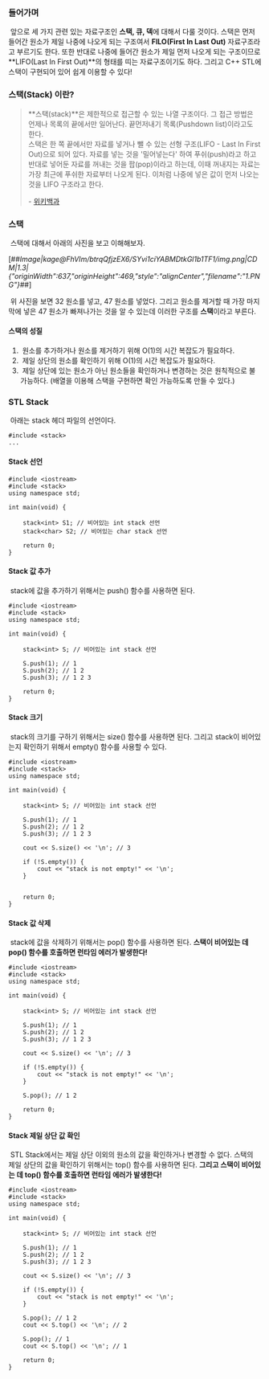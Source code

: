 ### **들어가며**

 앞으로 세 가지 관련 있는 자료구조인 **스택, 큐, 덱**에 대해서 다룰 것이다. 스택은 먼저 들어간 원소가 제일 나중에 나오게 되는 구조여서 **FILO(First In Last Out)** 자료구조라고 부르기도 한다. 또한 반대로 나중에 들어간 원소가 제일 먼저 나오게 되는 구조이므로 **LIFO(Last In First Out)**의 형태를 띠는 자료구조이기도 하다. 그리고 C++ STL에 스택이 구현되어 있어 쉽게 이용할 수 있다!

### **스택(Stack) 이란?**

> **스택(stack)**은 제한적으로 접근할 수 있는 나열 구조이다. 그 접근 방법은 언제나 목록의 끝에서만 일어난다. 끝먼저내기 목록(Pushdown list)이라고도 한다.  
> 스택은 한 쪽 끝에서만 자료를 넣거나 뺄 수 있는 선형 구조(LIFO - Last In First Out)으로 되어 있다. 자료를 넣는 것을 '밀어넣는다' 하여 푸쉬(push)라고 하고 반대로 넣어둔 자료를 꺼내는 것을 팝(pop)이라고 하는데, 이때 꺼내지는 자료는 가장 최근에 푸쉬한 자료부터 나오게 된다. 이처럼 나중에 넣은 값이 먼저 나오는 것을 LIFO 구조라고 한다.  
>   
> \- [위키백과](https://ko.wikipedia.org/wiki/%EC%8A%A4%ED%83%9D)

### **스택**

 스택에 대해서 아래의 사진을 보고 이해해보자.

[##_Image|kage@FhVIm/btrqQfjzEX6/SYvi1ciYABMDtkGl1b1TF1/img.png|CDM|1.3|{"originWidth":637,"originHeight":469,"style":"alignCenter","filename":"1.PNG"}_##]

 위 사진을 보면 32 원소를 넣고, 47 원소를 넣었다. 그리고 원소를 제거할 때 가장 마지막에 넣은 47 원소가 빠져나가는 것을 알 수 있는데 이러한 구조를 **스택**이라고 부른다.

#### **스택의 성질**

1.   원소를 추가하거나 원소를 제거하기 위해 O(1)의 시간 복잡도가 필요하다.
2.   제일 상단의 원소를 확인하기 위해 O(1)의 시간 복잡도가 필요하다.
3.   제일 상단에 있는 원소가 아닌 원소들을 확인하거나 변경하는 것은 원칙적으로 불가능하다. (배열을 이용해 스택을 구현하면 확인 가능하도록 만들 수 있다.)

### **STL Stack**

 아래는 stack 헤더 파일의 선언이다.

```
#include <stack>
...
```

#### **Stack 선언**

```
#include <iostream>
#include <stack>
using namespace std;

int main(void) {
	
	stack<int> S1; // 비어있는 int stack 선언
	stack<char> S2; // 비어있는 char stack 선언
	
	return 0;
}
```

#### **Stack 값 추가**

 stack에 값을 추가하기 위해서는 push() 함수를 사용하면 된다. 

```
#include <iostream>
#include <stack>
using namespace std;

int main(void) {
	
	stack<int> S; // 비어있는 int stack 선언
	
	S.push(1); // 1
	S.push(2); // 1 2
	S.push(3); // 1 2 3
	
	return 0;
}
```

#### **Stack 크기**

 stack의 크기를 구하기 위해서는 size() 함수를 사용하면 된다. 그리고 stack이 비어있는지 확인하기 위해서 empty() 함수를 사용할 수 있다.

```
#include <iostream>
#include <stack>
using namespace std;

int main(void) {
	
	stack<int> S; // 비어있는 int stack 선언
	
	S.push(1); // 1
	S.push(2); // 1 2
	S.push(3); // 1 2 3
	
	cout << S.size() << '\n'; // 3
	
	if (!S.empty()) {
		cout << "stack is not empty!" << '\n';
	}
	
	
	return 0;
}
```

#### **Stack 값 삭제**

 stack에 값을 삭제하기 위해서는 pop() 함수를 사용하면 된다. **스택이 비어있는 데 pop() 함수를 호출하면 런타임 에러가 발생한다!**

```
#include <iostream>
#include <stack>
using namespace std;

int main(void) {
	
	stack<int> S; // 비어있는 int stack 선언
	
	S.push(1); // 1
	S.push(2); // 1 2
	S.push(3); // 1 2 3
	
	cout << S.size() << '\n'; // 3
	
	if (!S.empty()) {
		cout << "stack is not empty!" << '\n';
	}
	
	S.pop(); // 1 2
	
	return 0;
}
```

#### **Stack 제일 상단 값 확인**

 STL Stack에서는 제일 상단 이외의 원소의 값을 확인하거나 변경할 수 없다. 스택의 제일 상단의 값을 확인하기 위해서는 top() 함수를 사용하면 된다. **그리고 스택이 비어있는 데 top() 함수를 호출하면 런타임 에러가 발생한다!**

```
#include <iostream>
#include <stack>
using namespace std;

int main(void) {
	
	stack<int> S; // 비어있는 int stack 선언
	
	S.push(1); // 1
	S.push(2); // 1 2
	S.push(3); // 1 2 3
	
	cout << S.size() << '\n'; // 3
	
	if (!S.empty()) {
		cout << "stack is not empty!" << '\n';
	}
	
	S.pop(); // 1 2
	cout << S.top() << '\n'; // 2
	
	S.pop(); // 1
	cout << S.top() << '\n'; // 1
	
	return 0;
}
```